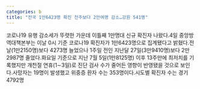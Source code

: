 ```yaml
---
categories: b
title: "전국 1만6423명 확진 전주보다 2만여명 감소…강원 541명"
---
```

코로나19 유행 감소세가 뚜렷한 가운데 이틀째 1만명대 신규 확진자 나왔다.4일 중앙방역대책본부는 이날 0시 기준 코로나19 확진자가 1만6423명으로 집계됐다고 밝혔다.전날(1만2150명)보다 4273명 늘었으나 1주일 전인 지난달 27일(3만9410명)보다 2만2987명 줄었다.화요일 기준으로 지난 7월 5일(1만8125명) 이후 13주만에 최저치를 기록했지만 개천절 연휴(1∼3일)로 진단 검사 수가 줄어든 영향이 반영됐을 것으로 보인다.사망자는 19명이 발생했고 위중증 환자 수는 353명이다.시도별 확진자 수는 경기 4792명